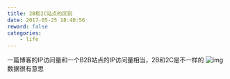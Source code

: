 ```yaml
---
title: 2B和2C站点的区别
date: 2017-05-25 18:40:56
reward: false
categories:
    - life
---
```


一篇博客的IP访问量和一个B2B站点的IP访问量相当，2B和2C是不一样的
![img](http://oqcey66z7.bkt.clouddn.com/public/images/2B&2C.png)
数据很有意思